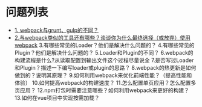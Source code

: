 
# 问题列表
- [1. webpack与grunt、gulp的不同？](#1.webpack与grunt、gulp的不同？)
- [2.与webpack类似的工具还有哪些？谈谈你为什么最终选择（或放弃）使用webpack](#2.与webpack类似的工具还有哪些？谈谈你为什么最终选择（或放弃)
3.有哪些常见的Loader？他们是解决什么问题的？
4.有哪些常见的Plugin？他们是解决什么问题的？
5.Loader和Plugin的不同？
6.webpack的构建流程是什么?从读取配置到输出文件这个过程尽量说全
7.是否写过Loader和Plugin？描述一下编写loader或plugin的思路？
8.webpack的热更新是如何做到的？说明其原理？
9.如何利用webpack来优化前端性能？（提高性能和体验）
10.如何提高webpack的构建速度？
11.怎么配置单页应用？怎么配置多页应用？
12.npm打包时需要注意哪些？如何利用webpack来更好的构建？
13.如何在vue项目中实现按需加载？

